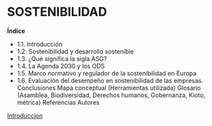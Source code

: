 # SOSTENIBILIDAD

 
**Índice**
* 1.1. Introducción
* 1.2. Sostenibilidad y desarrollo sostenible
* 1.3. ¿Qué significa la sigla ASG?
* 1.4. La Agenda 2030 y los ODS
* 1.5. Marco normativo y regulador de la sostenibilidad en Europa
* 1.6. Evaluación del desempeño en sostenibilidad de las empresas.
Conclusiones
Mapa conceptual (Herramientas utilizada)
Glosario (Asamblea, Biodiversidad, Derechos humanos, Gobernanza, Kioto, métrica)
Referencias
Autores


[Introduccion](introduccion.md)


